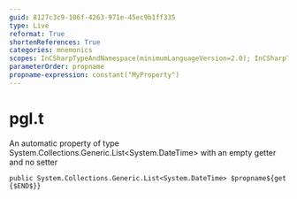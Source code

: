 ```yaml
---
guid: 8127c3c9-106f-4263-971e-45ec9b1ff335
type: Live
reformat: True
shortenReferences: True
categories: mnemonics
scopes: InCSharpTypeAndNamespace(minimumLanguageVersion=2.0); InCSharpTypeMember(minimumLanguageVersion=2.0)
parameterOrder: propname
propname-expression: constant("MyProperty")
---
```


# pgl.t

An automatic property of type System.Collections.Generic.List<System.DateTime> with an empty getter and no setter

```
public System.Collections.Generic.List<System.DateTime> $propname${get {$END$}}
```
